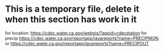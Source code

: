 # This is a temporary file, delete it when this section has work in it
for location:
https://cdec.water.ca.gov/webgis/?appid=cdecstation
for precip
https://cdec.water.ca.gov/reportapp/javareports?name=PRECIPMON
or
https://cdec.water.ca.gov/reportapp/javareports?name=PRECIPOUT